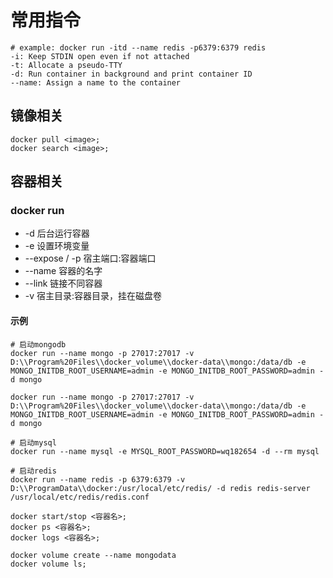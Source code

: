 # 常用指令

```shell
# example: docker run -itd --name redis -p6379:6379 redis
-i: Keep STDIN open even if not attached
-t: Allocate a pseudo-TTY
-d: Run container in background and print container ID
--name: Assign a name to the container
```

## 镜像相关

```shell
docker pull <image>;
docker search <image>;
```

## 容器相关

### docker run

- -d	后台运行容器
- -e    设置环境变量
- --expose / -p    宿主端口:容器端口
- --name    容器的名字
- --link    链接不同容器
- -v    宿主目录:容器目录，挂在磁盘卷

#### 示例

```shell
# 启动mongodb
docker run --name mongo -p 27017:27017 -v D:\\Program%20Files\\docker_volume\\docker-data\\mongo:/data/db -e MONGO_INITDB_ROOT_USERNAME=admin -e MONGO_INITDB_ROOT_PASSWORD=admin -d mongo

docker run --name mongo -p 27017:27017 -v D:\\Program%20Files\\docker_volume\\docker-data\\mongo:/data/db -e MONGO_INITDB_ROOT_USERNAME=admin -e MONGO_INITDB_ROOT_PASSWORD=admin -d mongo

# 启动mysql
docker run --name mysql -e MYSQL_ROOT_PASSWORD=wq182654 -d --rm mysql

# 启动redis 
docker run --name redis -p 6379:6379 -v D:\\ProgramData\\docker:/usr/local/etc/redis/ -d redis redis-server /usr/local/etc/redis/redis.conf
```



```shell
docker start/stop <容器名>;
docker ps <容器名>;
docker logs <容器名>;

docker volume create --name mongodata
docker volume ls;
```

